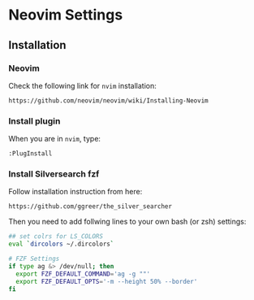 # Neovim Settings

## Installation

### Neovim
Check the following link for `nvim` installation:
```
https://github.com/neovim/neovim/wiki/Installing-Neovim
```

### Install plugin 
When you are in `nvim`, type:
```
:PlugInstall
```

### Install Silversearch fzf 
Follow installation instruction from here:
```
https://github.com/ggreer/the_silver_searcher
```

Then you need to add follwing lines to your own 
bash (or zsh) settings:
```bash
## set colrs for LS_COLORS
eval `dircolors ~/.dircolors`

# FZF Settings
if type ag &> /dev/null; then
  export FZF_DEFAULT_COMMAND='ag -g ""'
  export FZF_DEFAULT_OPTS='-m --height 50% --border'
fi
```
